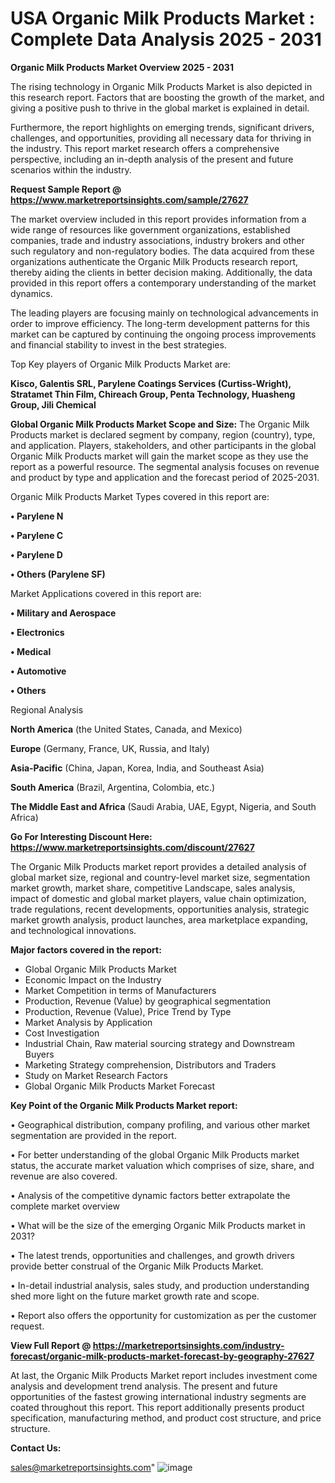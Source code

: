 # USA Organic Milk Products Market : Complete Data Analysis 2025 - 2031

<Strong> Organic Milk Products Market Overview 2025 - 2031</strong>

The rising technology in Organic Milk Products Market is also depicted in this research report. Factors that are boosting the growth of the market, and giving a positive push to thrive in the global market is explained in detail.

Furthermore, the report highlights on emerging trends, significant drivers, challenges, and opportunities, providing all necessary data for thriving in the industry. This report market research offers a comprehensive perspective, including an in-depth analysis of the present and future scenarios within the industry.

<strong>Request Sample Report @ <a href=https://www.marketreportsinsights.com/sample/27627>https://www.marketreportsinsights.com/sample/27627</a></strong>

The market overview included in this report provides information from a wide range of resources like government organizations, established companies, trade and industry associations, industry brokers and other such regulatory and non-regulatory bodies. The data acquired from these organizations authenticate the Organic Milk Products research report, thereby aiding the clients in better decision making. Additionally, the data provided in this report offers a contemporary understanding of the market dynamics.

The leading players are focusing mainly on technological advancements in order to improve efficiency. The long-term development patterns for this market can be captured by continuing the ongoing process improvements and financial stability to invest in the best strategies.

Top Key players of Organic Milk Products Market are:

<strong>Kisco, Galentis SRL, Parylene Coatings Services (Curtiss-Wright), Stratamet Thin Film, Chireach Group, Penta Technology, Huasheng Group, Jili Chemical</strong>

<strong><b>Global Organic Milk Products Market Scope and Size:</b></strong>
The Organic Milk Products market is declared segment by company, region (country), type, and application. Players, stakeholders, and other participants in the global Organic Milk Products market will gain the market scope as they use the report as a powerful resource. The segmental analysis focuses on revenue and product by type and application and the forecast period of 2025-2031.

Organic Milk Products Market Types covered in this report are:

<strong>• Parylene N

• Parylene C

• Parylene D

• Others (Parylene SF)</strong>

Market Applications covered in this report are:

<strong>• Military and Aerospace

• Electronics

• Medical

• Automotive

• Others</strong> 

Regional Analysis

<strong>North America</strong> (the United States, Canada, and Mexico)

<strong>Europe</strong> (Germany, France, UK, Russia, and Italy)

<strong>Asia-Pacific</strong> (China, Japan, Korea, India, and Southeast Asia)

<strong>South America</strong> (Brazil, Argentina, Colombia, etc.)

<strong>The Middle East and Africa</strong> (Saudi Arabia, UAE, Egypt, Nigeria, and South Africa)

<strong>Go For Interesting Discount Here: <a href=https://www.marketreportsinsights.com/discount/27627>https://www.marketreportsinsights.com/discount/27627</a></strong>

The Organic Milk Products market report provides a detailed analysis of global market size, regional and country-level market size, segmentation market growth, market share, competitive Landscape, sales analysis, impact of domestic and global market players, value chain optimization, trade regulations, recent developments, opportunities analysis, strategic market growth analysis, product launches, area marketplace expanding, and technological innovations.

<strong><b>Major factors covered in the report:</b></strong>
<ul>
  <li>Global Organic Milk Products Market </li>
  <li>Economic Impact on the Industry</li>
  <li>Market Competition in terms of Manufacturers</li>
  <li>Production, Revenue (Value) by geographical segmentation</li>
  <li>Production, Revenue (Value), Price Trend by Type</li>
  <li>Market Analysis by Application</li>
  <li>Cost Investigation</li>
  <li>Industrial Chain, Raw material sourcing strategy and Downstream Buyers</li>
  <li>Marketing Strategy comprehension, Distributors and Traders</li>
  <li>Study on Market Research Factors</li>
  <li>Global Organic Milk Products Market Forecast</li>
</ul>

<strong><b>Key Point of the Organic Milk Products Market report:</b></strong>

• Geographical distribution, company profiling, and various other market segmentation are provided in the report.

• For better understanding of the global Organic Milk Products market status, the accurate market valuation which comprises of size, share, and revenue are also covered.

• Analysis of the competitive dynamic factors better extrapolate the complete market overview

• What will be the size of the emerging Organic Milk Products market in 2031?

• The latest trends, opportunities and challenges, and growth drivers provide better construal of the Organic Milk Products Market.

• In-detail industrial analysis, sales study, and production understanding shed more light on the future market growth rate and scope.

• Report also offers the opportunity for customization as per the customer request.

<strong><b>View Full Report @ <a href=https://marketreportsinsights.com/industry-forecast/organic-milk-products-market-forecast-by-geography-27627>https://marketreportsinsights.com/industry-forecast/organic-milk-products-market-forecast-by-geography-27627</a></b></strong>


At last, the Organic Milk Products Market report includes investment come analysis and development trend analysis. The present and future opportunities of the fastest growing international industry segments are coated throughout this report. This report additionally presents product specification, manufacturing method, and product cost structure, and price structure.

<strong>Contact Us:</strong>

sales@marketreportsinsights.com"
![image](https://github.com/user-attachments/assets/36991d99-a7d3-4547-a965-8874f3e31077)
